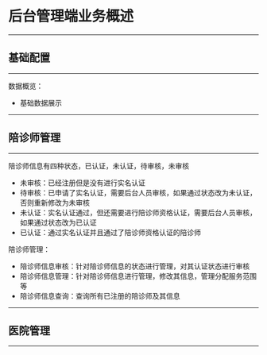 # 后台管理端业务概述

****

## 基础配置

****

数据概览：

- 基础数据展示







****

## 陪诊师管理

****

陪诊师信息有四种状态，已认证，未认证，待审核，未审核

- 未审核：已经注册但是没有进行实名认证
- 待审核：已申请了实名认证，需要后台人员审核，如果通过状态改为未认证，否则重新修改为未审核
- 未认证：实名认证通过，但还需要进行陪诊师资格认证，需要后台人员审核，如果通过状态改为已认证
- 已认证：通过实名认证并且通过了陪诊师资格认证的陪诊师

陪诊师管理：

- 陪诊师信息审核：针对陪诊师信息的状态进行管理，对其认证状态进行审核
- 陪诊师信息管理：针对陪诊师信息进行管理，修改其信息，管理分配服务范围等
- 陪诊师信息查询：查询所有已注册的陪诊师及其信息

****

## 医院管理

****

















